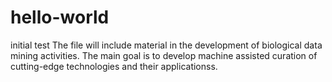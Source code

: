 # hello-world
initial test
The file will include material in the development of biological data mining activities. The main goal is to develop machine assisted curation of cutting-edge technologies and their applicationss.
